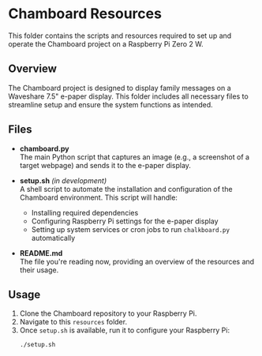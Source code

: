 # Chamboard Resources

This folder contains the scripts and resources required to set up and operate the Chamboard project on a Raspberry Pi Zero 2 W.

## Overview

The Chamboard project is designed to display family messages on a Waveshare 7.5" e-paper display. This folder includes all necessary files to streamline setup and ensure the system functions as intended.

## Files

- **chamboard.py**  
  The main Python script that captures an image (e.g., a screenshot of a target webpage) and sends it to the e-paper display.

- **setup.sh** *(in development)*  
  A shell script to automate the installation and configuration of the Chamboard environment. This script will handle:
  - Installing required dependencies
  - Configuring Raspberry Pi settings for the e-paper display
  - Setting up system services or cron jobs to run `chalkboard.py` automatically

- **README.md**  
  The file you're reading now, providing an overview of the resources and their usage.

## Usage

1. Clone the Chamboard repository to your Raspberry Pi.
2. Navigate to this `resources` folder.
3. Once `setup.sh` is available, run it to configure your Raspberry Pi:
   ```bash
   ./setup.sh